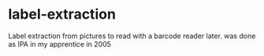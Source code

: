 label-extraction
================
Label extraction from pictures to read with a barcode reader later. was done as IPA in my apprentice in 2005
